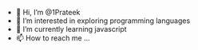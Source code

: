 - 👋 Hi, I’m @1Prateek
- 👀 I’m interested in exploring programming languages
- 🌱 I’m currently learning javascript
- 📫 How to reach me ...


<!---
1Prateek/1Prateek is a ✨ special ✨ repository because its `README.md` (this file) appears on your GitHub profile.
You can click the Preview link to take a look at your changes.
--->
